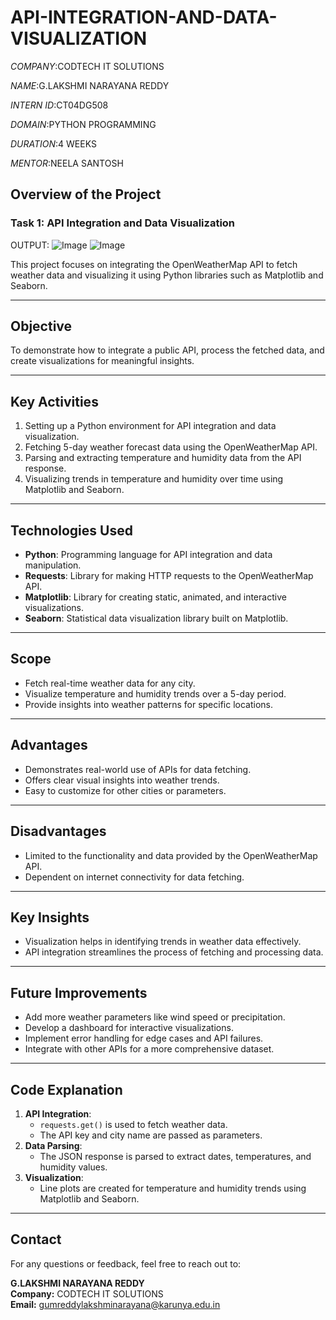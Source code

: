 # API-INTEGRATION-AND-DATA-VISUALIZATION

*COMPANY*:CODTECH IT SOLUTIONS

*NAME*:G.LAKSHMI NARAYANA REDDY

*INTERN ID*:CT04DG508

*DOMAIN*:PYTHON PROGRAMMING

*DURATION*:4 WEEKS

*MENTOR*:NEELA SANTOSH

## Overview of the Project

### Task 1: API Integration and Data Visualization


OUTPUT:
![Image](https://github.com/user-attachments/assets/28c0f9fe-dc7b-481a-aa22-cbc42eeb2172)
![Image](https://github.com/user-attachments/assets/08220532-d08b-445e-95bc-0a4a9e9e3097)


This project focuses on integrating the OpenWeatherMap API to fetch weather data and visualizing it using Python libraries such as Matplotlib and Seaborn.

---

## Objective
To demonstrate how to integrate a public API, process the fetched data, and create visualizations for meaningful insights.

---

## Key Activities
1. Setting up a Python environment for API integration and data visualization.
2. Fetching 5-day weather forecast data using the OpenWeatherMap API.
3. Parsing and extracting temperature and humidity data from the API response.
4. Visualizing trends in temperature and humidity over time using Matplotlib and Seaborn.

---

## Technologies Used
- **Python**: Programming language for API integration and data manipulation.
- **Requests**: Library for making HTTP requests to the OpenWeatherMap API.
- **Matplotlib**: Library for creating static, animated, and interactive visualizations.
- **Seaborn**: Statistical data visualization library built on Matplotlib.

---

## Scope
- Fetch real-time weather data for any city.
- Visualize temperature and humidity trends over a 5-day period.
- Provide insights into weather patterns for specific locations.

---

## Advantages
- Demonstrates real-world use of APIs for data fetching.
- Offers clear visual insights into weather trends.
- Easy to customize for other cities or parameters.

---

## Disadvantages
- Limited to the functionality and data provided by the OpenWeatherMap API.
- Dependent on internet connectivity for data fetching.

---

## Key Insights
- Visualization helps in identifying trends in weather data effectively.
- API integration streamlines the process of fetching and processing data.

---

## Future Improvements
- Add more weather parameters like wind speed or precipitation.
- Develop a dashboard for interactive visualizations.
- Implement error handling for edge cases and API failures.
- Integrate with other APIs for a more comprehensive dataset.

---

## Code Explanation
1. **API Integration**:
   - `requests.get()` is used to fetch weather data.
   - The API key and city name are passed as parameters.
2. **Data Parsing**:
   - The JSON response is parsed to extract dates, temperatures, and humidity values.
3. **Visualization**:
   - Line plots are created for temperature and humidity trends using Matplotlib and Seaborn.

---

## Contact
For any questions or feedback, feel free to reach out to:  

**G.LAKSHMI NARAYANA REDDY**  
**Company:** CODTECH IT SOLUTIONS  
**Email:** gumreddylakshminarayana@karunya.edu.in  
